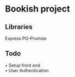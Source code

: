# Bookish project

## Libraries
Express
PG-Promise

## Todo

• Setup front end  
• User Authentication  
